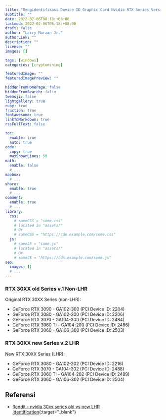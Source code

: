 ```yaml
---
title: "Mengidentifikasi Device ID Graphic Card Nvidia RTX Series Versi Non LHR"
subtitle: ""
date: 2022-02-06T08:18:+08:00
lastmod: 2022-02-06T08:18:+08:00
draft: false 
author: "Larry Marzan Jr."
authorLink: ""
description: ""
license: ""
images: []

tags: [windows]
categories: [cryptomining]

featuredImage: ""
featuredImagePreview: ""

hiddenFromHomePage: false
hiddenFromSearch: false
twemoji: false
lightgallery: true
ruby: true
fraction: true
fontawesome: true
linkToMarkdown: true
rssFullText: false

toc:
  enable: true
  auto: true
code:
  copy: true
  maxShownLines: 50
math:
  enable: false
  # ...
mapbox:
  # ...
share:
  enable: true
  # ...
comment:
  enable: true
  # ...
library:
  css:
    # someCSS = "some.css"
    # located in "assets/"
    # Or
    # someCSS = "https://cdn.example.com/some.css"
  js:
    # someJS = "some.js"
    # located in "assets/"
    # Or
    # someJS = "https://cdn.example.com/some.js"
seo:
  images: []
  # ...
---
```


### RTX 30XX old Series v.1 Non-LHR
Original RTX 30XX Series (non-LHR):
- GeForce RTX 3090 - GA102-300 (PCI Device ID: 2204)
- GeForce RTX 3080 - GA102-200 (PCI Device ID: 2206)
- GeForce RTX 3070 - GA104-300 (PCI Device ID: 2484)
- GeForce RTX 3060 Ti - GA104-200 (PCI Device ID: 2486)
- GeForce RTX 3060 - GA106-300 (PCI Device ID: 2503)

### RTX 30XX new Series v.2 LHR
New RTX 30XX Series (LHR):
- GeForce RTX 3080 - GA102-202 (PCI Device ID: 2216)
- GeForce RTX 3070 - GA104-302 (PCI Device ID: 2488)
- GeForce RTX 3060 Ti - GA104-202 (PCI Device ID: 2489)
- GeForce RTX 3060 - GA106-302 (PCI Device ID: 2504)

## Referensi
- [Reddit - nvidia 30xx series old vs new LHR Identification](https://www.reddit.com/r/EtherMining/comments/oha2fy/nvidia_30xx_series_old_vs_new_lhr_identification/?utm_medium=android_app&utm_source=share){:target="_blank"}


